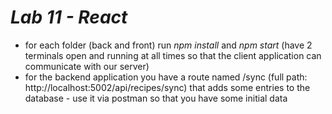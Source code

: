 # _Lab 11 - React_

- for each folder (back and front) run _npm install_ and _npm start_ (have 2 terminals open and running at all times so that the client application can communicate with our server)
- for the backend application you have a route named /sync (full path: http://localhost:5002/api/recipes/sync) that adds some entries to the database - use it via postman so that you have some initial data